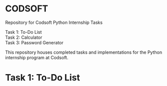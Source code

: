 # CODSOFT
Repository for Codsoft Python Internship Tasks  

Task 1: To-Do List  
Task 2: Calculator  
Task 3: Password Generator  

This repository houses completed tasks and implementations for the Python internship program at Codsoft.  

# Task 1: To-Do List
